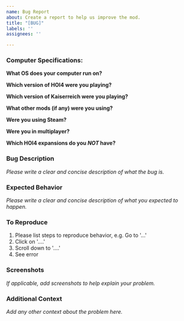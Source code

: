 ```yaml
---
name: Bug Report
about: Create a report to help us improve the mod.
title: "[BUG]"
labels: ''
assignees: ''

---
```


### Computer Specifications:
**What OS does your computer run on?**

**Which version of HOI4 were you playing?**
 
**Which version of Kaiserreich were you playing?**
 
**What other mods (if any) were you using?**

**Were you using Steam?**

**Were you in multiplayer?**

**Which HOI4 expansions do you _NOT_ have?**

### Bug Description
_Please write a clear and concise description of what the bug is._

### Expected Behavior
_Please write a clear and concise description of what you expected to happen._

### To Reproduce
1. Please list steps to reproduce behavior, e.g. Go to '...'
2. Click on '....'
3. Scroll down to '....'
4. See error

### Screenshots
_If applicable, add screenshots to help explain your problem._

### Additional Context
_Add any other context about the problem here._

